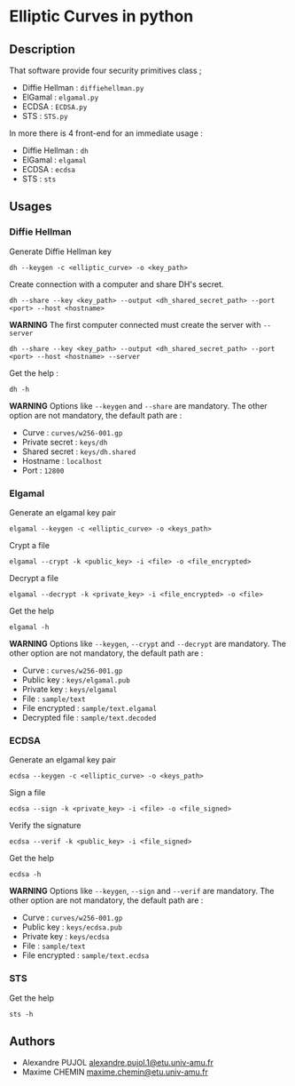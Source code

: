 # Elliptic Curves in python

## Description

That software provide four security primitives class ;
* Diffie Hellman : `diffiehellman.py`
* ElGamal : `elgamal.py`
* ECDSA : `ECDSA.py`
* STS : `STS.py`

In more there is 4 front-end for an immediate usage :
* Diffie Hellman : `dh`
* ElGamal : `elgamal`
* ECDSA : `ecdsa`
* STS : `sts`

## Usages

### Diffie Hellman


Generate Diffie Hellman key
```
dh --keygen -c <elliptic_curve> -o <key_path>
```

Create connection with a computer and share DH's secret.

```
dh --share --key <key_path> --output <dh_shared_secret_path> --port <port> --host <hostname>
```
**WARNING** The first computer connected must create the server with `--server`
```
dh --share --key <key_path> --output <dh_shared_secret_path> --port <port> --host <hostname> --server
```

Get the help :
```
dh -h
```

**WARNING** 
Options like `--keygen` and `--share` are mandatory. The other option are not mandatory, the default path are : 
* Curve : `curves/w256-001.gp`
* Private secret : `keys/dh`
* Shared secret : `keys/dh.shared`
* Hostname : `localhost`
* Port : `12800`

### Elgamal

Generate an elgamal key pair
```
elgamal --keygen -c <elliptic_curve> -o <keys_path>
```

Crypt a file
```
elgamal --crypt -k <public_key> -i <file> -o <file_encrypted>
```

Decrypt a file
```
elgamal --decrypt -k <private_key> -i <file_encrypted> -o <file>
```

Get the help
```
elgamal -h
```

**WARNING** 
Options like `--keygen`, `--crypt` and `--decrypt` are mandatory. The other option are not mandatory, the default path are : 
* Curve : `curves/w256-001.gp`
* Public key : `keys/elgamal.pub`
* Private key : `keys/elgamal`
* File : `sample/text`
* File encrypted : `sample/text.elgamal`
* Decrypted file : `sample/text.decoded`

### ECDSA

Generate an elgamal key pair
```
ecdsa --keygen -c <elliptic_curve> -o <keys_path>
```

Sign a file
```
ecdsa --sign -k <private_key> -i <file> -o <file_signed>
```

Verify the signature
```
ecdsa --verif -k <public_key> -i <file_signed>
```

Get the help
```
ecdsa -h
```

**WARNING** 
Options like `--keygen`, `--sign` and `--verif` are mandatory. The other option are not mandatory, the default path are : 
* Curve : `curves/w256-001.gp`
* Public key : `keys/ecdsa.pub`
* Private key : `keys/ecdsa`
* File : `sample/text`
* File encrypted : `sample/text.ecdsa`

### STS


Get the help
```
sts -h
```

## Authors
* Alexandre PUJOL <alexandre.pujol.1@etu.univ-amu.fr>
* Maxime CHEMIN <maxime.chemin@etu.univ-amu.fr>
